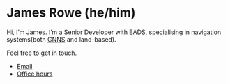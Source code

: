# James Rowe (he/him)

Hi, I’m James.  I’m a Senior Developer with EADS, specialising in navigation
systems(both <abbr title="Global Navigation Satellite System">GNNS</abbr> and
land-based).

Feel free to get in touch.

- [Email](mailto:jnrowe@gmail.com)
- [Office hours](http://jnrowe.github.io/office_hours.html)
